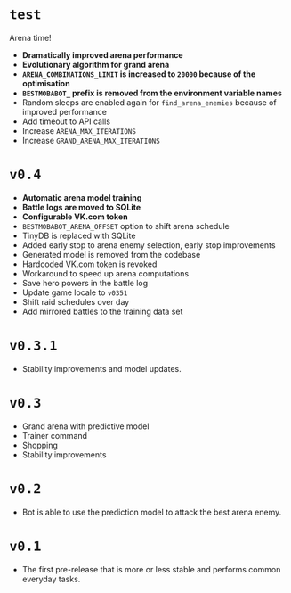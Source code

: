 # `test`

Arena time!

* **Dramatically improved arena performance**
* **Evolutionary algorithm for grand arena**
* **`ARENA_COMBINATIONS_LIMIT` is increased to `20000` because of the optimisation**
* **`BESTMOBABOT_` prefix is removed from the environment variable names**
* Random sleeps are enabled again for `find_arena_enemies` because of improved performance
* Add timeout to API calls
* Increase `ARENA_MAX_ITERATIONS`
* Increase `GRAND_ARENA_MAX_ITERATIONS`

# `v0.4`

* **Automatic arena model training**
* **Battle logs are moved to SQLite**
* **Configurable VK.com token**
* `BESTMOBABOT_ARENA_OFFSET` option to shift arena schedule
* TinyDB is replaced with SQLite
* Added early stop to arena enemy selection, early stop improvements
* Generated model is removed from the codebase
* Hardcoded VK.com token is revoked
* Workaround to speed up arena computations
* Save hero powers in the battle log
* Update game locale to `v0351`
* Shift raid schedules over day
* Add mirrored battles to the training data set

# `v0.3.1`

* Stability improvements and model updates.

# `v0.3`

* Grand arena with predictive model
* Trainer command
* Shopping
* Stability improvements

# `v0.2`

* Bot is able to use the prediction model to attack the best arena enemy.

# `v0.1`

* The first pre-release that is more or less stable and performs common everyday tasks.
